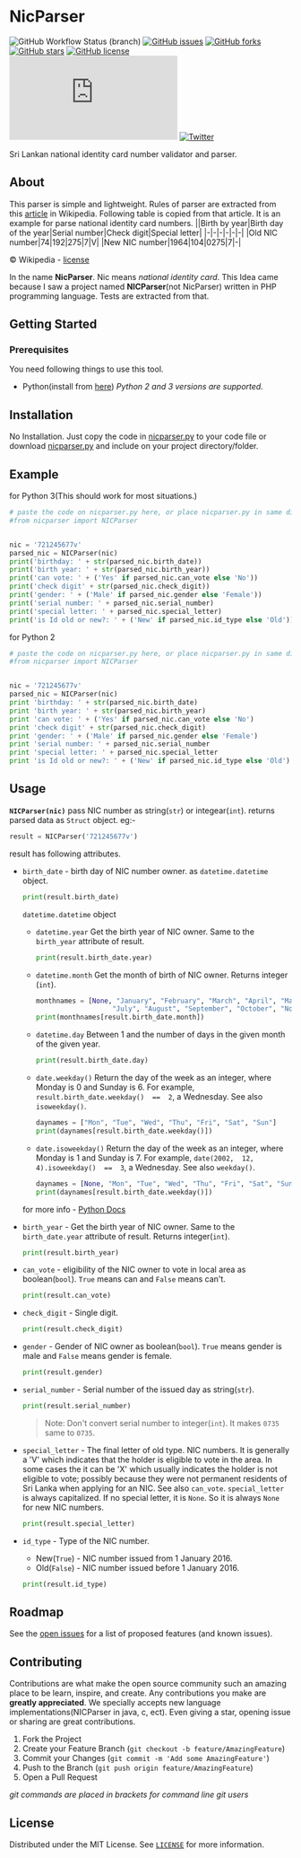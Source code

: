 
# NicParser

![GitHub Workflow Status (branch)](https://img.shields.io/github/workflow/status/ksengine/nicparser/Python%20package/main?logo=github&style=for-the-badge)
[![GitHub issues](https://img.shields.io/github/issues/Ksengine/NicParser?logo=github&style=for-the-badge)](https://github.com/Ksengine/NicParser/issues)
[![GitHub forks](https://img.shields.io/github/forks/Ksengine/NicParser?logo=github&style=for-the-badge)](https://github.com/Ksengine/NicParser/network)
[![GitHub stars](https://img.shields.io/github/stars/Ksengine/NicParser?logo=github&style=for-the-badge)](https://github.com/Ksengine/NicParser/stargazers)
[![GitHub license](https://img.shields.io/github/license/Ksengine/NicParser?logo=github&style=for-the-badge)](https://github.com/Ksengine/NicParser/LICENSE)
![GitHub file size in bytes](https://img.shields.io/github/size/ksengine/nicparser/nicparser.py?logo=Python&logoColor=lightblue&style=for-the-badge)
[![Twitter](https://img.shields.io/static/v1?message=%20&label=tweet&style=for-the-badge&logo=twitter&color=white&labelColor=f2f2f2)](https://twitter.com/intent/tweet?text=Sri%20Lankan%20national%20identity%20card%20number%20validator%20and%20parser.:&url=https%3A%2F%2Fgithub.com%2FKsengine%2FNicParser)

Sri Lankan national identity card number validator and parser.

## About
This parser is simple and lightweight. Rules of parser are extracted from this [article](https://en.wikipedia.org/wiki/National_identity_card_%28Sri_Lanka%29) in Wikipedia. Following table is copied from that article. It is an example for parse national identity card numbers.
||Birth  by year|Birth day of the year|Serial number|Check digit|Special letter|
|-|-|-|-|-|-|
|Old NIC number|74|192|275|7|V|
|New NIC number|1964|104|0275|7|-|

© Wikipedia - [license](https://en.wikipedia.org/wiki/Wikipedia:Text_of_Creative_Commons_Attribution-ShareAlike_3.0_Unported_License)

In the name **NicParser**. Nic means _national identity card_.
This Idea came because I saw a project named **NICParser**(not NicParser) written in PHP programming language. Tests are extracted from that.

## Getting Started
### Prerequisites
You need following things to use this tool.
- Python(install from [here](https://python.org))
_Python 2 and 3 versions are supported._
## Installation
No Installation. Just copy the code in [nicparser.py](nicparser.py) to your code file or download [nicparser.py](nicparser.py) and include on your project directory/folder.
## Example
for Python 3(This should work for most situations.)
```python
# paste the code on nicparser.py here, or place nicparser.py in same directory/folder and uncomment(remove #) following line.
#from nicparser import NICParser


nic = '721245677v'
parsed_nic = NICParser(nic)
print('birthday: ' + str(parsed_nic.birth_date))
print('birth year: ' + str(parsed_nic.birth_year))
print('can vote: ' + ('Yes' if parsed_nic.can_vote else 'No'))
print('check digit' + str(parsed_nic.check_digit))
print('gender: ' + ('Male' if parsed_nic.gender else 'Female'))
print('serial number: ' + parsed_nic.serial_number)
print('special letter: ' + parsed_nic.special_letter)
print('is Id old or new?: ' + ('New' if parsed_nic.id_type else 'Old'))
```
for Python 2
```python
# paste the code on nicparser.py here, or place nicparser.py in same directory/folder and uncomment(remove #) following line.
#from nicparser import NICParser


nic = '721245677v'
parsed_nic = NICParser(nic)
print 'birthday: ' + str(parsed_nic.birth_date)
print 'birth year: ' + str(parsed_nic.birth_year)
print 'can vote: ' + ('Yes' if parsed_nic.can_vote else 'No')
print 'check digit' + str(parsed_nic.check_digit)
print 'gender: ' + ('Male' if parsed_nic.gender else 'Female')
print 'serial number: ' + parsed_nic.serial_number
print 'special letter: ' + parsed_nic.special_letter
print 'is Id old or new?: ' + ('New' if parsed_nic.id_type else 'Old')
```

## Usage
**`NICParser(nic)`**
pass NIC number as string(`str`) or integear(`int`). returns parsed data as `Struct` object.
eg:-
```python
result = NICParser('721245677v')
```
result has following attributes.
- `birth_date` - birth day of NIC number owner. as `datetime.datetime` object.
   ```python
  print(result.birth_date)
  ```
  `datetime.datetime` object
  - `datetime.year`
  Get the birth year of NIC owner. Same to the `birth_year` attribute of result.
     ```python
    print(result.birth_date.year)
     ```
  - `datetime.month`
Get the month of birth of NIC owner. Returns integer (`int`).
     ```python
    monthnames = [None, "January", "February", "March", "April", "May", "June",
                        "July", "August", "September", "October", "November", "December"]
    print(monthnames[result.birth_date.month])
     ```
  - `datetime.day`
  Between 1 and the number of days in the given month of the given year.
     ```python
    print(result.birth_date.day)
     ```
  - `date.weekday()`
  Return the day of the week as an integer, where Monday is 0 and Sunday is 6. For example, `result.birth_date.weekday()  ==  2`, a Wednesday. See also `isoweekday()`.
     ```python
    daynames = ["Mon", "Tue", "Wed", "Thu", "Fri", "Sat", "Sun"]
    print(daynames[result.birth_date.weekday()])
     ```
  - `date.isoweekday()`
  Return the day of the week as an integer, where Monday is 1 and Sunday is 7. For example, `date(2002,  12,  4).isoweekday()  ==  3`, a Wednesday. See also `weekday()`.
     ```python
    daynames = [None, "Mon", "Tue", "Wed", "Thu", "Fri", "Sat", "Sun"]
    print(daynames[result.birth_date.weekday()])
     ```
  for more info - [Python Docs]([https://docs.python.org/3/library/datetime.html#datetime-objects](https://docs.python.org/3/library/datetime.html#datetime-objects))

- `birth_year` - Get the birth year of NIC owner. Same to the `birth_date.year` attribute of result. Returns integer(`int`).
  ```python
  print(result.birth_year)
  ```

- `can_vote` - eligibility of the NIC owner to vote in local area as boolean(`bool`). `True` means can and `False` means can't.
  ```python
  print(result.can_vote)
  ```

- `check_digit` - Single digit.
  ```python
  print(result.check_digit)
  ```

- `gender` - Gender of NIC owner as boolean(`bool`). `True` means gender is male and `False` means gender is female.
  ```python
  print(result.gender)
  ```
- `serial_number` - Serial number of the issued day as string(`str`).
  ```python
  print(result.serial_number)
  ```
  > Note: Don't convert serial number to integer(`int`). It makes `0735` same to `0735`.

- `special_letter` - The final letter of old type. NIC numbers. It is generally a 'V' which indicates that the holder is eligible to vote in the area. In some cases the it can be 'X' which usually indicates the holder is not eligible to vote; possibly because they were not permanent residents of Sri Lanka when applying for an NIC. See also `can_vote`. `special_letter` is always capitalized. If no special letter, it is `None`. So it is always `None` for new NIC numbers.
  ```python
  print(result.special_letter)
  ```
- `id_type` - Type of the NIC number.
  - New(`True`) - NIC number issued from 1 January 2016.
  - Old(`False`) - NIC number issued before 1 January 2016.
  ```python
  print(result.id_type)
  ```
## Roadmap

See the  [open issues](issues)  for a list of proposed features (and known issues).

## Contributing

Contributions are what make the open source community such an amazing place to be learn, inspire, and create. Any contributions you make are  **greatly appreciated**. We specially accepts new language implementations(NICParser in java, c, ect). Even giving a star, opening issue or sharing are great contributions.

1.  Fork the Project
2.  Create your Feature Branch (`git checkout -b feature/AmazingFeature`)
3.  Commit your Changes (`git commit -m 'Add some AmazingFeature'`)
4.  Push to the Branch (`git push origin feature/AmazingFeature`)
5.  Open a Pull Request

_git commands are placed in brackets for command line git users_
## License

Distributed under the MIT License. See  [`LICENSE`](LICENSE)  for more information.
